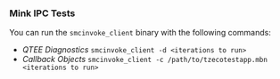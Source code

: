 ### Mink IPC Tests

You can run the `smcinvoke_client` binary with the following commands:

- _QTEE Diagnostics_ `smcinvoke_client -d <iterations to run>`
- _Callback Objects_ `smcinvoke_client -c /path/to/tzecotestapp.mbn <iterations to run>`

